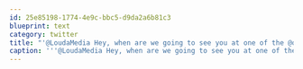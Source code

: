 ```yaml
---
id: 25e85198-1774-4e9c-bbc5-d9da2a6b81c3
blueprint: text
category: twitter
title: "'@LoudaMedia Hey, when are we going to see you at one of the @okdg meetups?"
caption: '''@LoudaMedia Hey, when are we going to see you at one of the <span class="username username_linked">@<a href="https://twitter.com/okdg" title="OKDG">okdg</a></span> meetups?'
---
```

